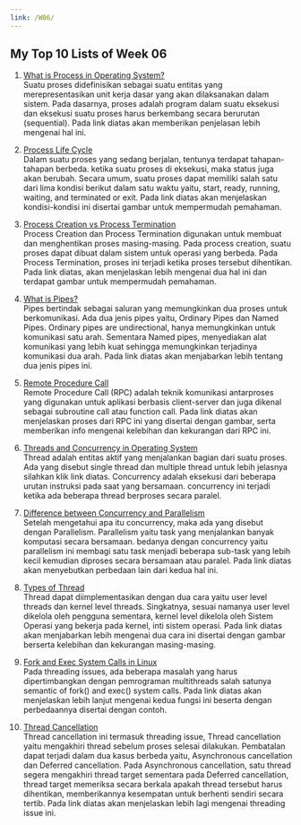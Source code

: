 ```yaml
---
link: /W06/
---
```


## My Top 10 Lists of Week 06
1. [What is Process in Operating System?](https://www.tutorialspoint.com/operating_system/os_processes.htm)<br>
Suatu proses didefinisikan sebagai suatu entitas yang merepresentasikan unit kerja dasar yang akan dilaksanakan dalam sistem. Pada dasarnya, proses adalah program dalam suatu eksekusi dan eksekusi suatu proses harus berkembang secara berurutan (sequential). Pada link diatas akan memberikan penjelasan lebih mengenai hal ini.

2. [Process Life Cycle](https://www.tutorialspoint.com/operating_system/os_processes.htm)<br>
Dalam suatu proses yang sedang berjalan, tentunya terdapat tahapan-tahapan berbeda. ketika suatu proses di eksekusi, maka status juga akan berubah. Secara umum, suatu proses dapat memiliki salah satu dari lima kondisi berikut dalam satu waktu yaitu, start, ready, running, waiting, and terminated or exit. Pada link diatas akan menjelaskan kondisi-kondisi ini disertai gambar untuk mempermudah pemahaman.

3. [Process Creation vs Process Termination](https://www.tutorialspoint.com/process-creation-vs-process-termination-in-operating-system)<br>
Process Creation dan Process Termination digunakan untuk membuat dan menghentikan proses masing-masing. Pada process creation, suatu proses dapat dibuat dalam sistem untuk operasi yang berbeda. Pada Process Termination, proses ini terjadi ketika proses tersebut dihentikan. Pada link diatas, akan menjelaskan lebih mengenai dua hal ini dan terdapat gambar untuk mempermudah pemahaman.

4. [What is Pipes?](https://cdynamicprogramming.blogspot.com/p/pipes-in-operating-system.html)<br>
Pipes bertindak sebagai saluran yang memungkinkan dua proses untuk berkomunikasi. Ada dua jenis pipes yaitu, Ordinary Pipes dan Named Pipes. Ordinary pipes are undirectional, hanya memungkinkan untuk komunikasi satu arah. Sementara Named pipes, menyediakan alat komunikasi yang lebih kuat sehingga memungkinkan terjadinya komunikasi dua arah. Pada link diatas akan menjabarkan lebih tentang dua jenis pipes ini.

5. [Remote Procedure Call](https://www.tutorialspoint.com/remote-procedure-call-rpc)<br>
Remote Procedure Call (RPC) adalah teknik komunikasi antarproses yang digunakan untuk aplikasi berbasis client-server dan juga dikenal sebagai subroutine call atau function call. Pada link diatas akan menjelaskan proses dari RPC ini yang disertai dengan gambar, serta memberikan info mengenai kelebihan dan kekurangan dari RPC ini.

6. [Threads and Concurrency in Operating System](https://medium.com/@akhandmishra/operating-system-threads-and-concurrency-aec2036b90f8)<br>
Thread adalah entitas aktif yang menjalankan bagian dari suatu proses. Ada yang disebut single thread dan multiple thread untuk lebih jelasnya silahkan klik link diatas. Concurrency adalah eksekusi dari beberapa urutan instruksi pada saat yang bersamaan. concurrency ini terjadi ketika ada beberapa thread berproses secara paralel.

7. [Difference between Concurrency and Parallelism](https://www.geeksforgeeks.org/difference-between-concurrency-and-parallelism/)<br>
Setelah mengetahui apa itu concurrency, maka ada yang disebut dengan Parallelism. Parallelism yaitu task yang menjalankan banyak komputasi secara bersamaan. bedanya dengan concurrency yaitu parallelism ini membagi satu task menjadi beberapa sub-task yang lebih kecil kemudian diproses secara bersamaan atau paralel. Pada link diatas akan menyebutkan perbedaan lain dari kedua hal ini.

8. [Types of Thread](https://www.tutorialspoint.com/operating_system/os_multi_threading.htm)<br>
Thread dapat diimplementasikan dengan dua cara yaitu user level threads dan kernel level threads. Singkatnya, sesuai namanya user level dikelola oleh pengguna sementara, kernel level dikelola oleh Sistem Operasi yang bekerja pada kernel, inti sistem operasi. Pada link diatas akan menjabarkan lebih mengenai dua cara ini disertai dengan gambar berserta kelebihan dan kekurangan masing-masing.

9. [Fork and Exec System Calls in Linux](https://www.softprayog.in/programming/creating-processes-with-fork-and-exec-in-linux)<br>
Pada threading issues, ada beberapa masalah yang harus dipertimbangkan dengan pemrograman multithreads salah satunya semantic of fork() and exec() system calls. Pada link diatas akan menjelaskan lebih lanjut mengenai kedua fungsi ini beserta dengan perbedaannya disertai dengan contoh.

10. [Thread Cancellation](https://www.tutorialspoint.com/what-is-thread-cancellation)<br>
Thread cancellation ini termasuk threading issue, Thread cancellation yaitu mengakhiri thread sebelum proses selesai dilakukan. Pembatalan dapat terjadi dalam dua kasus berbeda yaitu, Asynchronous cancellation dan Deferred cancellation. Pada Asynchronous cancellation, satu thread segera mengakhiri thread target sementara pada Deferred cancellation, thread target memeriksa secara berkala apakah thread tersebut harus dihentikan, memberikannya kesempatan untuk berhenti sendiri secara tertib. Pada link diatas akan menjelaskan lebih lagi mengenai threading issue ini.
